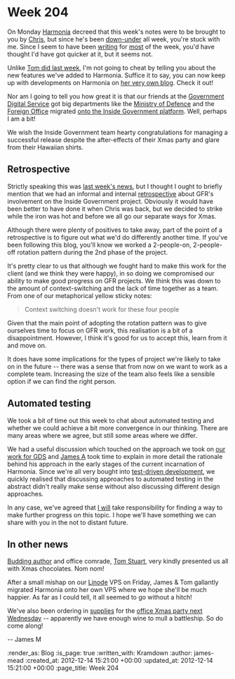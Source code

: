 Week 204
========

On Monday [Harmonia][] decreed that this week's notes were to be brought to you by [Chris][], but since he's been [down-under][] all week, you're stuck with me. Since I seem to have been [writing][using-harmonia-with-freeagent] for [most][stronger-teams-through-chaos] of the week, you'd have thought I'd have got quicker at it, but it seems not.

Unlike [Tom did last week][week-203], I'm not going to cheat by telling you about the new features we've added to Harmonia. Suffice it to say, you can now keep up with developments on Harmonia on [her very own blog][harmonia-blog]. Check it out!

Nor am I going to tell you how great it is that our friends at the [Government Digital Service][GDS] got big departments like the [Ministry of Defence][] and the [Foreign Office][] migrated [onto the Inside Government platform][11-more-organisations-join-gov-uk]. Well, perhaps I am a bit!

We wish the Inside Government team hearty congratulations for managing a successful release despite the after-effects of their Xmas party and glare from their Hawaiian shirts.

## Retrospective

Strictly speaking this was [last week's news][week-203], but I thought I ought to briefly mention that we had an informal and internal [retrospective][] about GFR's involvement on the Inside Government project. Obviously it would have been better to have done it when Chris was back, but we decided to strike while the iron was hot and before we all go our separate ways for Xmas.

Although there were plenty of positives to take away, part of the point of a retrospective is to figure out what we'd do differently another time. If you've been following this blog, you'll know we worked a 2-people-on, 2-people-off rotation pattern during the 2nd phase of the project.

It's pretty clear to us that although we fought hard to make this work for the client (and we think they were happy), in so doing we compromised our ability to make good progress on GFR projects. We think this was down to the amount of context-switching and the lack of time together as a team. From one of our metaphorical yellow sticky notes:

> Context switching doesn't work for these four people

Given that the main point of adopting the rotation pattern was to give ourselves time to focus on GFR work, this realisation is a bit of a disappointment. However, I think it's good for us to accept this, learn from it and move on.

It does have some implications for the types of project we're likely to take on in the future -- there was a sense that from now on we want to work as a complete team. Increasing the size of the team also feels like a sensible option if we can find the right person.

## Automated testing

We took a bit of time out this week to chat about automated testing and whether we could achieve a bit more convergence in our thinking. There are many areas where we agree, but still some areas where we differ.

We had a useful discussion which touched on the approach we took on [our work for GDS][whitehall-tests] and [James A][] took time to explain in more detail the rationale behind his approach in the early stages of the current incarnation of Harmonia. Since we're all very bought into [test-driven development][TDD], we quickly realised that discussing approaches to automated testing in the abstract didn't really make sense without also discussing different design approaches.

In any case, we've agreed that [I will][James M] take responsibility for finding a way to make further progress on this topic. I hope we'll have something we can share with you in the not to distant future.

## In other news

[Budding author][computation-book] and office comrade, [Tom Stuart][], very kindly presented us all with Xmas chocolates. Nom nom!

After a small mishap on our [Linode][] VPS on Friday, James & Tom gallantly migrated Harmonia onto her own VPS where we hope she'll be much happier. As far as I could tell, it all seemed to go without a hitch!

We've also been ordering in [supplies][ocado] for the [office Xmas party next Wednesday][office-xmas-party] -- apparently we have enough wine to mull a battleship. So do come along!

-- James M

[Harmonia]: https://harmonia.io
[Chris]: /chris-roos
[down-under]: https://maps.google.co.uk/maps?q=australia
[using-harmonia-with-freeagent]: http://harmonia.io/blog/using-harmonia-with-freeagent
[stronger-teams-through-chaos]: http://harmonia.io/blog/stronger-teams-through-chaos
[Tom]: /tom-ward
[week-203]: /week-203
[GDS]: http://digital.cabinetoffice.gov.uk/
[Ministry of Defence]: https://www.gov.uk/mod
[Foreign Office]: https://www.gov.uk/fco
[11-more-organisations-join-gov-uk]: http://digital.cabinetoffice.gov.uk/2012/12/13/11-more-organisations-join-gov-uk/
[harmonia-blog]: https://harmonia.io/blog
[James M]: /james-mead
[whitehall-tests]: https://github.com/alphagov/whitehall/tree/master/test
[James A]: /james-adam
[TDD]: http://c2.com/cgi/wiki?TestDrivenDevelopment
[GFR]: /
[retrospective]: http://en.wikipedia.org/wiki/Retrospective
[Linode]: http://www.linode.com/
[office-xmas-party]: http://lanyrd.com/2012/go-free-range-christmas-mullfest/
[ocado]: http://www.ocado.com/
[computation-book]: http://experthuman.com/computation-book
[Tom Stuart]: https://twitter.com/tomstuart

:render_as: Blog
:is_page: true
:written_with: Kramdown
:author: james-mead
:created_at: 2012-12-14 15:21:00 +00:00
:updated_at: 2012-12-14 15:21:00 +00:00
:page_title: Week 204
